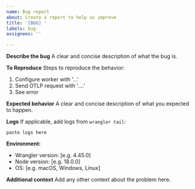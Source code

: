 ```yaml
---
name: Bug report
about: Create a report to help us improve
title: '[BUG] '
labels: bug
assignees: ''

---
```


**Describe the bug**
A clear and concise description of what the bug is.

**To Reproduce**
Steps to reproduce the behavior:
1. Configure worker with '...'
2. Send OTLP request with '....'
3. See error

**Expected behavior**
A clear and concise description of what you expected to happen.

**Logs**
If applicable, add logs from `wrangler tail`:
```
paste logs here
```

**Environment:**
 - Wrangler version: [e.g. 4.45.0]
 - Node version: [e.g. 18.0.0]
 - OS: [e.g. macOS, Windows, Linux]

**Additional context**
Add any other context about the problem here.
